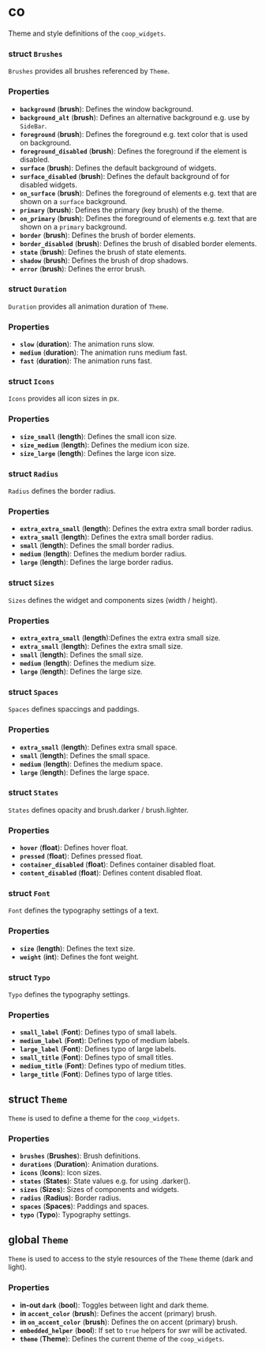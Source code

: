 <!--
SPDX-FileCopyrightText: 2022 Florian Blasius <co_sl@tutanota.com>
SPDX-License-Identifier: MIT
-->

# co

Theme and style definitions of the `coop_widgets`.

### struct `Brushes`

`Brushes` provides all brushes referenced by `Theme`.

### Properties

* **`background`** (**brush**): Defines the window background.
* **`background_alt`** (**brush**): Defines an alternative background e.g. use by `SideBar`.
* **`foreground`** (**brush**): Defines the foreground e.g. text color that is used on background.
* **`foreground_disabled`** (**brush**): Defines the foreground if the element is disabled.
* **`surface`** (**brush**): Defines the default background of widgets.
* **`surface_disabled`** (**brush**): Defines the default background of for disabled widgets.
* **`on_surface`** (**brush**): Defines the foreground of elements e.g. text that are shown on a `surface` background.
* **`primary`** (**brush**): Defines the primary (key brush) of the theme.
* **`on_primary`** (**brush**): Defines the foreground of elements e.g. text that are shown on a `primary` background.
* **`border`** (**brush**): Defines the brush of border elements.
* **`border_disabled`** (**brush**): Defines the brush of disabled border elements.
* **`state`** (**brush**): Defines the brush of state elements.
* **`shadow`** (**brush**): Defines the brush of drop shadows.
* **`error`** (**brush**): Defines the error brush.

### struct `Duration`

`Duration` provides all animation duration of `Theme`.

### Properties

* **`slow`** (**duration**): The animation runs slow.
* **`medium`** (**duration**): The animation runs medium fast.
* **`fast`** (**duration**): The animation runs fast.

### struct `Icons`

`Icons` provides all icon sizes in px.

### Properties

* **`size_small`** (**length**): Defines the small icon size.
* **`size_medium`** (**length**): Defines the medium icon size.
* **`size_large`** (**length**): Defines the large icon size.

### struct `Radius`

`Radius` defines the border radius.

### Properties

* **`extra_extra_small`** (**length**): Defines the extra extra small border radius.
* **`extra_small`** (**length**): Defines the extra small border radius.
* **`small`** (**length**): Defines the small border radius.
* **`medium`** (**length**): Defines the medium border radius.
* **`large`** (**length**): Defines the large border radius.

### struct `Sizes`

`Sizes` defines the widget and components sizes (width / height).

### Properties

* **`extra_extra_small`** (**length**):Defines the extra extra small size.
* **`extra_small`** (**length**): Defines the extra small size.
* **`small`** (**length**): Defines the small size.
* **`medium`** (**length**): Defines the medium size.
* **`large`** (**length**): Defines the large size.

### struct `Spaces`

`Spaces` defines spaccings and paddings.

### Properties

* **`extra_small`** (**length**): Defines extra small space.
* **`small`** (**length**): Defines the small space.
* **`medium`** (**length**): Defines the medium space.
* **`large`** (**length**): Defines the large space.

### struct `States`

`States` defines opacity and brush.darker / brush.lighter.

### Properties

* **`hover`** (**float**): Defines hover float.
* **`pressed`** (**float**): Defines pressed float.
* **`container_disabled`** (**float**): Defines container disabled float.
* **`content_disabled`** (**float**):  Defines content disabled float.

### struct `Font`

`Font` defines the typography settings of a text.

### Properties

* **`size`** (**length**): Defines the text size.
* **`weight`** (**int**): Defines the font weight.

### struct `Typo`

`Typo` defines the typography settings.

### Properties

* **`small_label`** (**Font**): Defines typo of small labels.
* **`medium_label`** (**Font**): Defines typo of medium labels.
* **`large_label`** (**Font**): Defines typo of large labels.
* **`small_title`** (**Font**): Defines typo of small titles.
* **`medium_title`** (**Font**): Defines typo of medium titles.
* **`large_title`** (**Font**): Defines typo of large titles.

## struct `Theme`

`Theme` is used to define a theme for the  `coop_widgets`.

### Properties

* **`brushes`** (**Brushes**): Brush definitions.
* **`durations`** (**Duration**): Animation durations.
* **`icons`** (**Icons**): Icon sizes.
* **`states`** (**States**): State values e.g. for using .darker().
* **`sizes`** (**Sizes**): Sizes of components and widgets.
* **`radius`** (**Radius**): Border radius.
* **`spaces`** (**Spaces**): Paddings and spaces.
* **`typo`** (**Typo**): Typography settings.

## global `Theme`

`Theme` is used to access to the style resources of the `Theme` theme (dark and light).

### Properties

* **in-out `dark`** (**bool**): Toggles between light and dark theme.
* **in `accent_color`** (**brush**): Defines the accent (primary) brush.
* **in `on_accent_color`** (**brush**): Defines the on accent (primary) brush.
* **`embedded_helper`** (**bool**): If set to `true` helpers for swr will be activated.
* **`theme`** (**Theme**): Defines the current theme of the `coop_widgets`.